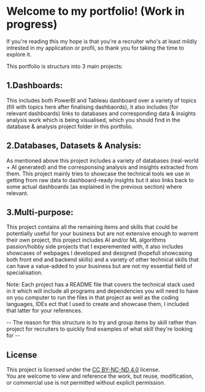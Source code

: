 # Welcome to my portfolio! (Work in progress)

If you're reading this my hope is that you're a recruiter who's at least mildly intrested in my application or profil, so thank you for taking the time to explore it.

This portfolio is structurs into 3 main projects:

## 1.Dashboards:

This includes both PowerBI and Tableau dashboard over a variety of topics (fill with topics here after finalising dashbaords), it also includes (for relevant dashboards) links to databases and corresponding data & insights analysis work which is being visualised, which you should find in the database & analysis project folder in this portfolio.

## 2.Databases, Datasets & Analysis:

As mentioned above this project includes a variety of databases (real-world + AI generated) and the corresponsing analysis and insights extracted from them. This project mainly tries to showcase the technical tools we use in getting from raw data to dashboard-ready insights but it also links back to some actual dashboards (as explained in the previous section) where relevant.

## 3.Multi-purpose:

This project contains all the remaining items and skills that could be potentially useful for your business but are not extensive enough to warrent their own project, this project includes AI and/or ML algorithms passion/hobby side projects that I experemented with, it also includes showcases of webpages I developed and designed (hopefull showcasing both front end and backend skills) and a variety of other technical skills that can have a value-added to your business but are not my essential field of specialisation.

Note: Each project has a README file that covers the technical stack used in it which will include all programs and dependencies you will need to have on you computer to run the files in that project as well as the coding languages, IDEs ect that I used to create and showcase them, I included that latter for your references.

-- The reason for this structure is to try and group items by skill rather than project for recruiters to quickly find examples of what skill they're looking for --

## License
This project is licensed under the [CC BY-NC-ND 4.0](https://creativecommons.org/licenses/by-nc-nd/4.0/) license.  
You are welcome to view and reference the work, but reuse, modification, or commercial use is not permitted without explicit permission.
